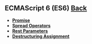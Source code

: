 ## ECMAScript 6 (ES6) [Back](./../JavaScript.md)

- [**Promise**](./promise/promise.md)
- [**Spread Operators**](./spread_operators/spread_operators.md)
- [**Rest Parameters**](./rest_param/rest_param.md)
- [**Destructuring Assignment**](./destructuring_assignment/destructuring_assignment.md)